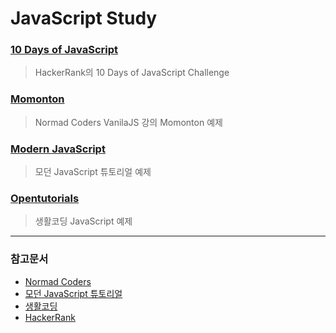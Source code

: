 # JavaScript Study

### [10 Days of JavaScript](./10days_javascript)

> HackerRank의 10 Days of JavaScript Challenge

### [Momonton](./momonton)

> Normad Coders VanilaJS 강의 Momonton 예제

### [Modern JavaScript](./modernjs)

> 모던 JavaScript 튜토리얼 예제

### [Opentutorials](./opentutorials)

> 생활코딩 JavaScript 예제

---

### 참고문서

- [Normad Coders](https://www.youtube.com/channel/UCUpJs89fSBXNolQGOYKn0YQ)
- [모던 JavaScript 튜토리얼](https://ko.javascript.info/)
- [생활코딩](https://opentutorials.org/course/1)
- [HackerRank](https://www.hackerrank.com/domains/tutorials/10-days-of-javascript)
